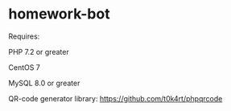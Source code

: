 # homework-bot
Requires: 

PHP 7.2 or greater

CentOS 7

MySQL 8.0 or greater

QR-code generator library: https://github.com/t0k4rt/phpqrcode
